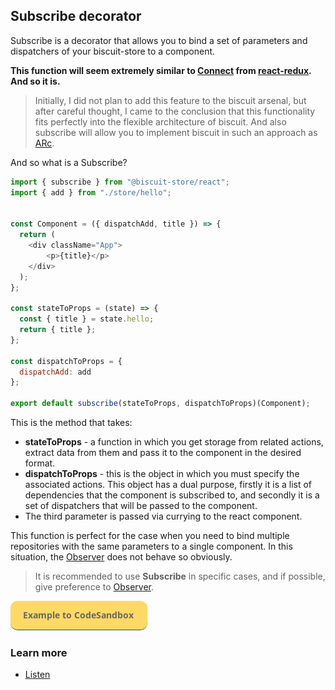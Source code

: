 ## Subscribe decorator
Subscribe is a decorator that allows you to bind a set of parameters and dispatchers of your biscuit-store to a component.

**This function will seem extremely similar to [Connect](https://react-redux.js.org/api/connect) from [react-redux](https://react-redux.js.org/). And so it is.**

>Initially, I did not plan to add this feature to the biscuit arsenal, but after careful thought, I came to the conclusion that this functionality fits perfectly into the flexible architecture of biscuit. And also subscribe will allow you to implement biscuit in such an approach as [ARc](https://arc.js.org/).

And so what is a Subscribe?
```javascript
import { subscribe } from "@biscuit-store/react";
import { add } from "./store/hello";


const Component = ({ dispatchAdd, title }) => {
  return (
    <div className="App">
        <p>{title}</p>
    </div>
  );
};

const stateToProps = (state) => {
  const { title } = state.hello;
  return { title };
};

const dispatchToProps = {
  dispatchAdd: add
};

export default subscribe(stateToProps, dispatchToProps)(Component);
```
This is the method that takes:
- **stateToProps** - a function in which you get storage from related actions, extract data from them and pass it to the component in the desired format.
- **dispatchToProps** - this is the object in which you must specify the associated actions. This object has a dual purpose, firstly it is a list of dependencies that the component is subscribed to, and secondly it is a set of dispatchers that will be passed to the component.
- The third parameter is passed via currying to the react component.

This function is perfect for the case when you need to bind multiple repositories with the same parameters to a single component. In this situation, the [Observer](/docs/react/OBSERVER.md) does not behave so obviously.

> It is recommended to use **Subscribe** in specific cases, and if possible, give preference to [Observer](/docs/react/OBSERVER.md).

[![N|Solid](/docs/assets/exemple-button.png)](https://codesandbox.io/s/vigorous-kalam-fyhdc?file=/src/SubscribeExample.tsx)

### Learn more
- [Listen](/docs/react/Listen.md)
